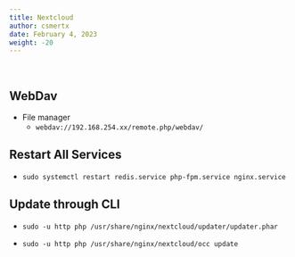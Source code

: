 ```yaml
---
title: Nextcloud
author: csmertx
date: February 4, 2023
weight: -20
---
```


<br />

## WebDav
- File manager
    - ```webdav://192.168.254.xx/remote.php/webdav/```

## Restart All Services
- ```sudo systemctl restart redis.service php-fpm.service nginx.service```

## Update through CLI

- ```sudo -u http php /usr/share/nginx/nextcloud/updater/updater.phar```

- ```sudo -u http php /usr/share/nginx/nextcloud/occ update```
